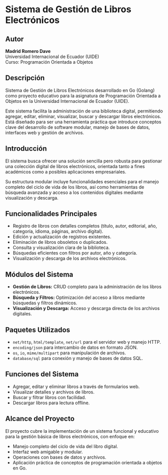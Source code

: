 # Sistema de Gestión de Libros Electrónicos

## Autor

**Madrid Romero Dave**  
Universidad Internacional de Ecuador (UIDE)  
Curso: Programación Orientada a Objetos  

## Descripción

Sistema de Gestión de Libros Electrónicos desarrollado en Go (Golang) como proyecto educativo para la asignatura de Programación Orientada a Objetos en la Universidad Internacional de Ecuador (UIDE). 

Este sistema facilita la administración de una biblioteca digital, permitiendo agregar, editar, eliminar, visualizar, buscar y descargar libros electrónicos. Está diseñado para ser una herramienta práctica que introduce conceptos clave del desarrollo de software modular, manejo de bases de datos, interfaces web y gestión de archivos.

## Introducción

El sistema busca ofrecer una solución sencilla pero robusta para gestionar una colección digital de libros electrónicos, orientada tanto a fines académicos como a posibles aplicaciones empresariales. 

Su estructura modular incluye funcionalidades esenciales para el manejo completo del ciclo de vida de los libros, así como herramientas de búsqueda avanzada y acceso a los contenidos digitales mediante visualización y descarga.

## Funcionalidades Principales

- Registro de libros con detalles completos (título, autor, editorial, año, categoría, idioma, páginas, archivo digital).  
- Edición y actualización de registros existentes.  
- Eliminación de libros obsoletos o duplicados.  
- Consulta y visualización clara de la biblioteca.  
- Búsquedas eficientes con filtros por autor, año y categoría.  
- Visualización y descarga de los archivos electrónicos.

## Módulos del Sistema

- **Gestión de Libros:** CRUD completo para la administración de los libros electrónicos.  
- **Búsqueda y Filtros:** Optimización del acceso a libros mediante búsquedas y filtros dinámicos.  
- **Visualización y Descarga:** Acceso y descarga directa de los archivos digitales.

## Paquetes Utilizados

- `net/http`, `html/template`, `net/url` para el servidor web y manejo HTTP.  
- `encoding/json` para intercambio de datos en formato JSON.  
- `os`, `io`, `mime/multipart` para manipulación de archivos.  
- `database/sql` para conexión y manejo de bases de datos SQL.

## Funciones del Sistema

- Agregar, editar y eliminar libros a través de formularios web.  
- Visualizar detalles y archivos de libros.  
- Buscar y filtrar libros con facilidad.  
- Descargar libros para lectura offline.

## Alcance del Proyecto

El proyecto cubre la implementación de un sistema funcional y educativo para la gestión básica de libros electrónicos, con enfoque en:

- Manejo completo del ciclo de vida del libro digital.  
- Interfaz web amigable y modular.  
- Operaciones con bases de datos y archivos.  
- Aplicación práctica de conceptos de programación orientada a objetos en Go.


